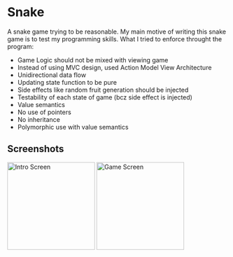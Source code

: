 # Snake

A snake game trying to be reasonable. My main motive of writing this snake game is to test my programming skills.
What I tried to enforce throught the program:

-   Game Logic should not be mixed with viewing game
-   Instead of using MVC design, used Action Model View Architecture
-   Unidirectional data flow
-   Updating state function to be pure
-   Side effects like random fruit generation should be injected
-   Testability of each state of game (bcz side effect is injected)
-   Value semantics
-   No use of pointers
-   No inheritance
-   Polymorphic use with value semantics

## Screenshots

<img src="https://user-images.githubusercontent.com/26287448/157916040-fb58ae13-f1e8-4469-a72d-d31985309f73.png" alt = "Intro Screen" width=200>
<img src="https://user-images.githubusercontent.com/26287448/157916059-9884628a-f2f2-42d9-a79f-ef0500c68700.png" alt = "Game Screen" width=200>
